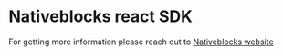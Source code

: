 # Nativeblocks react SDK

For getting more information please reach out to [Nativeblocks website](https://nativeblocks.io/)